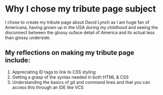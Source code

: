 # Why I chose my tribute page subject

I chose to create my tribute page about David Lynch as I am huge fan of Americana, having grown up in the USA during my childhood and seeing the disconnect between the glossy suface detail of America and its actual less than glossy underside.

## My reflections on making my tribute page include: 

1. Appreciating ID tags to link to CSS styling
2. Getting a grasp of the syntax needed in both HTML &amp; CSS
3. Understanding the basics of git and command lines and that you can access this through an IDE like VCS
